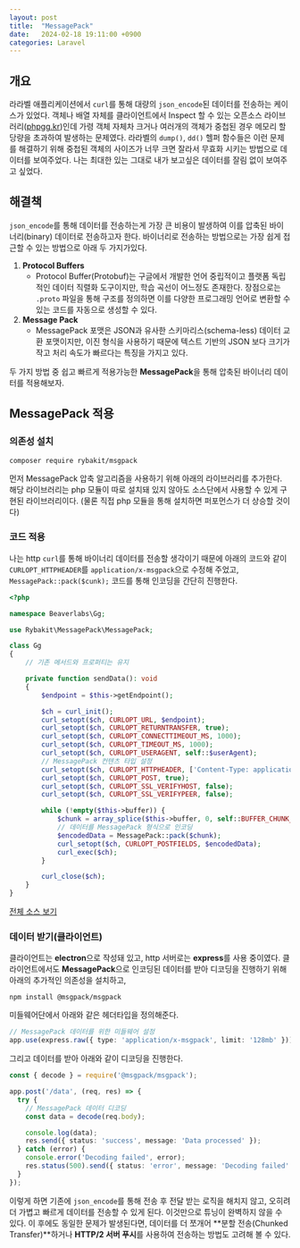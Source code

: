 ```yaml
---
layout: post
title:  "MessagePack"
date:   2024-02-18 19:11:00 +0900
categories: Laravel
---
```


## 개요

라라벨 애플리케이션에서 `curl`를 통해 대량의 `json_encode`된 데이터를 전송하는 케이스가 있었다. 객체나 배열 자체를 클라이언트에서 Inspect 할 수 있는 오픈소스 라이브러리([phpgg.kr](https://phpgg.kr/))인데 가령 객체 자체차 크거나 여러개의 객체가 중첩된 경우 메모리 할당량을 초과하여 발생하는 문제였다. 라라벨의 `dump()`, `dd()` 헬퍼 함수들은 이런 문제를 해결하기 위해 중첩된 객체의 사이즈가 너무 크면 잘라서 무효화 시키는 방법으로 데이터를 보여주었다. 나는 최대한 있는 그대로 내가 보고싶은 데이터를 잘림 없이 보여주고 싶었다.

## 해결책

`json_encode`를 통해 데이터를 전송하는게 가장 큰 비용이 발생하여 이를 압축된 바이너리(binary) 데이터로 전송하고자 한다. 바이너리로 전송하는 방법으로는 가장 쉽게 접근할 수 있는 방법으로 아래 두 가지가있다.

1. **Protocol Buffers**
    - Protocol Buffer(Protobuf)는 구글에서 개발한 언어 중립적이고 플랫폼 독립적인 데이터 직렬화 도구이지만, 학습 곡선이 어느정도 존재한다. 장점으로는 `.proto` 파일을 통해 구조를 정의하면 이를 다양한 프로그래밍 언어로 변환할 수 있는 코드를 자동으로 생성할 수 있다.
2. **Message Pack**
    - MessagePack 포맷은 JSON과 유사한 스키마리스(schema-less) 데이터 교환 포맷이지만, 이진 형식을 사용하기 때문에 텍스트 기반의 JSON 보다 크기가 작고 처리 속도가 빠르다는 특징을 가지고 있다.

두 가지 방법 중 쉽고 빠르게 적용가능한 **MessagePack**을 통해 압축된 바이너리 데이터를 적용해보자.

## MessagePack 적용

### 의존성 설치

```Shell
composer require rybakit/msgpack
```

먼저 MessagePack 압축 알고리즘을 사용하기 위해 아래의 라이브러리를 추가한다. 해당 라이브러리는 php 모듈이 따로 설치돼 있지 않아도 소스단에서 사용할 수 있게 구현된 라이브러리이다. (물론 직접 php 모듈을 통해 설치하면 퍼포먼스가 더 상승할 것이다)

### 코드 적용

나는 http `curl`를 통해 바이너리 데이터를 전송할 생각이기 때문에 아래의 코드와 같이 `CURLOPT_HTTPHEADER`를 `application/x-msgpack`으로 수정해 주었고, `MessagePack::pack($cunk);` 코드를 통해 인코딩을 간단히 진행한다.

```PHP
<?php

namespace Beaverlabs\Gg;

use Rybakit\MessagePack\MessagePack;

class Gg
{
    // 기존 메서드와 프로퍼티는 유지

    private function sendData(): void
    {
        $endpoint = $this->getEndpoint();

        $ch = curl_init();
        curl_setopt($ch, CURLOPT_URL, $endpoint);
        curl_setopt($ch, CURLOPT_RETURNTRANSFER, true);
        curl_setopt($ch, CURLOPT_CONNECTTIMEOUT_MS, 1000);
        curl_setopt($ch, CURLOPT_TIMEOUT_MS, 1000);
        curl_setopt($ch, CURLOPT_USERAGENT, self::$userAgent);
        // MessagePack 컨텐츠 타입 설정
        curl_setopt($ch, CURLOPT_HTTPHEADER, ['Content-Type: application/x-msgpack']);
        curl_setopt($ch, CURLOPT_POST, true);
        curl_setopt($ch, CURLOPT_SSL_VERIFYHOST, false);
        curl_setopt($ch, CURLOPT_SSL_VERIFYPEER, false);

        while (!empty($this->buffer)) {
            $chunk = array_splice($this->buffer, 0, self::BUFFER_CHUNK_SIZE);
            // 데이터를 MessagePack 형식으로 인코딩
            $encodedData = MessagePack::pack($chunk);
            curl_setopt($ch, CURLOPT_POSTFIELDS, $encodedData);
            curl_exec($ch);
        }

        curl_close($ch);
    }
}
```
[전체 소스 보기](https://github.com/binbyz/gg/blob/03fc1664e5f1831d6c70e45250ed61ff780cc43f/src/Gg.php#L147)

### 데이터 받기(클라이언트)

클라이언트는 **electron**으로 작성돼 있고, http 서버로는 **express**를 사용 중이였다. 클라이언트에서도 **MessagePack**으로 인코딩된 데이터를 받아 디코딩을 진행하기 위해 아래의 추가적인 의존성을 설치하고,

```Shell
npm install @msgpack/msgpack
```

미들웨어단에서 아래와 같은 헤더타입을 정의해준다.

```Typescript
// MessagePack 데이터를 위한 미들웨어 설정
app.use(express.raw({ type: 'application/x-msgpack', limit: '128mb' }));
```

그리고 데이터를 받아 아래와 같이 디코딩을 진행한다.

```Typescript
const { decode } = require('@msgpack/msgpack');

app.post('/data', (req, res) => {
  try {
    // MessagePack 데이터 디코딩
    const data = decode(req.body);

    console.log(data);
    res.send({ status: 'success', message: 'Data processed' });
  } catch (error) {
    console.error('Decoding failed', error);
    res.status(500).send({ status: 'error', message: 'Decoding failed' });
  }
});
```

이렇게 하면 기존에 `json_encode`를 통해 전송 후 전달 받는 로직을 해치지 않고, 오히려 더 가볍고 빠르게 데이터를 전송할 수 있게 된다. 이것만으로 튜닝이 완벽하지 않을 수 있다. 이 후에도 동일한 문제가 발생된다면, 데이터를 더 쪼개어 **분할 전송(Chunked Transfer)**하거나 **HTTP/2 서버 푸시**를 사용하여 전송하는 방법도 고려해 볼 수 있다.
